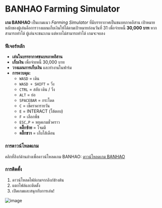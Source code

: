 # BANHAO Farming Simulator

**เกม BANHAO** เป็นเกมแนว *Farming Simulator* ที่มีบรรยากาศเป็นชนบทภาคอีสาน เป้าหมายหลักของผู้เล่นคือการวางแผนเก็บเงินให้ได้ตามเป้าหมายก่อนวันที่ 31 เพื่อจ่ายหนี้ **30,000 บาท** หากสามารถทำได้ ผู้เล่นจะชนะเกม แต่หากไม่สามารถทำได้ เกมจะจบลง

### ฟีเจอร์หลัก
- **เล่นในบรรยากาศชนบทภาคอีสาน**
- **เก็บเงิน** เพื่อจ่ายหนี้ 30,000 บาท
- **วางแผนการเก็บเงิน** และทำงานในฟาร์ม
- **การควบคุม:**
  - `WASD` = เดิน
  - `WASD + SHIFT` = วิ่ง
  - `CTRL` = สลับ เดิน / วิ่ง
  - `ALT` = ย่อ
  - `SPACEBAR` = กระโดด
  - `C` = เช็คราคารายวัน
  - `E` = INTERACT (โต้ตอบ)
  - `F` = เลือกพืช
  - `ESC,P` = หยุดเกมชั่วคราว
  - **คลิ๊กซ้าย** = โจมตี
  - **คลิ๊กขวา** = เก็บไส้เดือน

### การดาวน์โหลดเกม

คลิกที่ลิงก์ด้านล่างเพื่อดาวน์โหลดเกม BANHAO:
[ดาวน์โหลดเกม BANHAO](https://drive.google.com/file/d/1Li1mLDT0TZhrSo1aC07Z7vNiqdmunkLt/view?usp=sharing)

### การติดตั้ง
1. ดาวน์โหลดไฟล์เกมจากลิงก์ข้างต้น
2. แตกไฟล์และติดตั้ง
3. เปิดเกมและสนุกกับการเล่น!

![image](https://github.com/user-attachments/assets/13b4b33d-23b5-4853-8720-866c2e0949cb)



